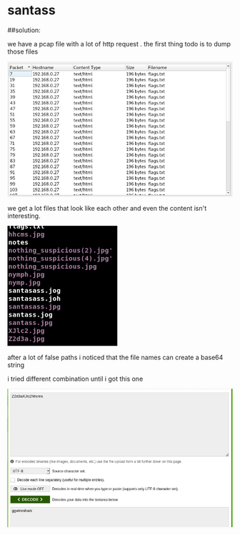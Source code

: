# santass

##solution:

we have a pcap file with a lot of http request . the first thing todo is to dump those files 

![](dump.png)

we get a lot files that look like each other and even the content isn't interesting.

![](files.png)

after a lot of false paths i noticed that the file names can create a base64 string

i tried different combination until i got this one 

![](convert.png)

